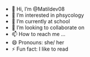 - 👋 Hi, I’m @Matildev08
- 👀 I’m interested in phsycology
- 🌱 I’m currently at school 
- 💞️ I’m looking to collaborate on 
- 📫 How to reach me ...
- 😄 Pronouns: she/ her 
- ⚡ Fun fact: I like to read 

<!---
Matildev08/Matildev08 is a ✨ special ✨ repository because its `README.md` (this file) appears on your GitHub profile.
You can click the Preview link to take a look at your changes.
--->
